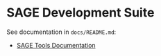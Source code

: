 # SAGE Development Suite

See documentation in `docs/README.md`:

- [SAGE Tools Documentation](docs/README.md)

